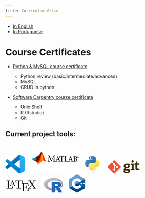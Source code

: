 ```yaml
---
title: Curriculum Vitae
---
```


+ [In English](/CVs/CV_resume_allyne_ENG.pdf)
+ [In Portuguese](/CVs/CV_resume_allyne_PORT.pdf)

# Course Certificates

+ [Python & MySQL course certificate](https://www.udemy.com/certificate/UC-6ec3da69-c577-4206-b889-48d7ce5741d8/)
  + Python review (basic/intermediate/advanced)
  + MySQL
  + CRUD in python

+ [Software Carpentry course certificate](/CVs/AllynedosSantos.pdf)
  + Unix Shell
  + R (Rstudio)
  + Git


## Current project tools:

<img src="img/vscode.png" alt="" width="60" class="inline"/> &nbsp; &nbsp; <img src="img/MATLAB_logo_PNG2.png" alt="" width="150" class="inline"/> &nbsp; &nbsp; <img src="img/Python-logo-notext.svg" alt="" width="50" class="inline"/> &nbsp; &nbsp; <img src="img/Git-Logo-2Color.png" alt="" width="100" class="inline"/> &nbsp; &nbsp; <img src="img/LaTeX_logo.svg.png" alt="" width="100" class="inline"/> &nbsp; &nbsp; <img src="img/R_logo.svg" alt="" width="60" class="inline"/>  &nbsp; &nbsp; <img src="img/ISO_C++_Logo.svg" alt="" width="50" class="inline"/>
